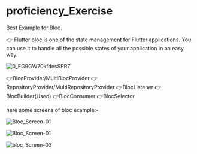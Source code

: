 # proficiency_Exercise
 Best Example for Bloc.

 👉  Flutter bloc is one of the state management for Flutter applications. You can use it to handle all the possible states of your application in an easy way.
 
 ![0_EG9GW70kfdesSPRZ](https://github.com/vishwajeetbharti/proficiency_Exercise/assets/71969138/b8b165d4-63d9-43b3-a9ad-6b14d6be826d)
 
 👉BlocProvider/MultiBlocProvider
 👉RepositoryProvider/MultiRepositoryProvider
 👉BlocListener
 👉BlocBuilder(Used)
 👉BlocConsumer
 👉BlocSelector

 here some screens of bloc example:-

![Bloc_Screen-01](https://github.com/vishwajeetbharti/proficiency_Exercise/assets/71969138/f019b749-f29b-4b31-baeb-bfd651505065)


 ![Bloc_Screen-01](https://github.com/vishwajeetbharti/proficiency_Exercise/assets/71969138/576f9d5b-b1c8-408b-82c6-0f8a72ee88e9)


![bloc_Screen-03](https://github.com/vishwajeetbharti/proficiency_Exercise/assets/71969138/7e217d92-a9e6-454b-a803-ff00f68abc92)

